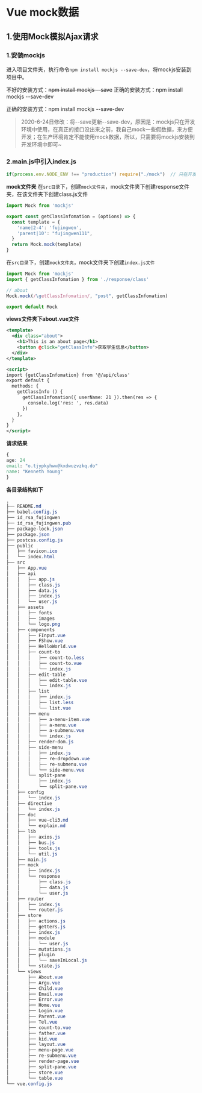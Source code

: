 # Vue mock数据

## 1.使用Mock模拟Ajax请求

### 1.安装mockjs

进入项目文件夹，执行命令`npm install mockjs --save-dev`，将mockjs安装到项目中。

不好的安装方式：~~npm install mockjs --save~~
 正确的安装方式：npm install mockjs --save-dev

正确的安装方式：npm install mockjs --save-dev

> 2020-6-24日修改：将--save更新--save-dev，原因是：mockjs只在开发环境中使用，在真正的接口没出来之前，我自己mock一些假数据，来方便开发；在生产环境肯定不能使用mock数据，所以，只需要将mockjs安装到开发环境中即可~

### 2.main.js中引入index.js

```jsx
if(process.env.NODE_ENV !== "production") require("./mock")  // 只在开发环境中引入，生产环境不引入mock。mock文件夹与main.js同等级。
```

**mock文件夹**
 在`src目录`下，创建`mock文件夹`，mock文件夹下创建response文件夹，在该文件夹下创建class.js文件

```jsx
import Mock from 'mockjs'

export const getClassInfomation = (options) => {
  const template = {
    'name|2-4': 'fujingwen',
    'parent|10': "fujingwen111",
  }
  return Mock.mock(template)
}
```

在`src目录`下，创建`mock文件夹`，mock文件夹下创建`index.js文件`

```jsx
import Mock from 'mockjs'
import { getClassInfomation } from './response/class'

// about
Mock.mock(/\getClassInfomation/, "post", getClassInfomation)

export default Mock
```

**views文件夹下about.vue文件**

```xml
<template>
  <div class="about">
    <h1>This is an about page</h1>
    <button @click="getClassInfo">获取学生信息</button>
  </div>
</template>

<script>
import {getClassInfomation} from '@/api/class'
export default {
  methods: {
    getClassInfo () {
      getClassInfomation({ userName: 21 }).then(res => {
        console.log('res: ', res.data)
      })
    },
  }
}
</script>
```

**请求结果**

```css
{
age: 24
email: "o.tjypkyhwv@kxdwuzvzkq.do"
name: "Kenneth Young"
}
```

**各目录结构如下**

```css
.
├── README.md
├── babel.config.js
├── id_rsa_fujingwen
├── id_rsa_fujingwen.pub
├── package-lock.json
├── package.json
├── postcss.config.js
├── public
│   ├── favicon.ico
│   └── index.html
├── src
│   ├── App.vue
│   ├── api
│   │   ├── app.js
│   │   ├── class.js
│   │   ├── data.js
│   │   ├── index.js
│   │   └── user.js
│   ├── assets
│   │   ├── fonts
│   │   ├── images
│   │   └── logo.png
│   ├── components
│   │   ├── FInput.vue
│   │   ├── FShow.vue
│   │   ├── HelloWorld.vue
│   │   ├── count-to
│   │   │   ├── count-to.less
│   │   │   ├── count-to.vue
│   │   │   └── index.js
│   │   ├── edit-table
│   │   │   ├── edit-table.vue
│   │   │   └── index.js
│   │   ├── list
│   │   │   ├── index.js
│   │   │   ├── list.less
│   │   │   └── list.vue
│   │   ├── menu
│   │   │   ├── a-menu-item.vue
│   │   │   ├── a-menu.vue
│   │   │   ├── a-submenu.vue
│   │   │   └── index.js
│   │   ├── render-dom.js
│   │   ├── side-menu
│   │   │   ├── index.js
│   │   │   ├── re-dropdown.vue
│   │   │   ├── re-submenu.vue
│   │   │   └── side-menu.vue
│   │   └── split-pane
│   │       ├── index.js
│   │       └── split-pane.vue
│   ├── config
│   │   └── index.js
│   ├── directive
│   │   └── index.js
│   ├── doc
│   │   ├── vue-cli3.md
│   │   └── explain.md
│   ├── lib
│   │   ├── axios.js
│   │   ├── bus.js
│   │   ├── tools.js
│   │   └── util.js
│   ├── main.js
│   ├── mock
│   │   ├── index.js
│   │   └── response
│   │       ├── class.js
│   │       ├── data.js
│   │       └── user.js
│   ├── router
│   │   ├── index.js
│   │   └── router.js
│   ├── store
│   │   ├── actions.js
│   │   ├── getters.js
│   │   ├── index.js
│   │   ├── module
│   │   │   └── user.js
│   │   ├── mutations.js
│   │   ├── plugin
│   │   │   └── saveInLocal.js
│   │   └── state.js
│   └── views
│       ├── About.vue
│       ├── Argu.vue
│       ├── Child.vue
│       ├── Email.vue
│       ├── Error.vue
│       ├── Home.vue
│       ├── Login.vue
│       ├── Parent.vue
│       ├── Tel.vue
│       ├── count-to.vue
│       ├── father.vue
│       ├── kid.vue
│       ├── layout.vue
│       ├── menu-page.vue
│       ├── re-submenu.vue
│       ├── render-page.vue
│       ├── split-pane.vue
│       ├── store.vue
│       └── table.vue
└── vue.config.js
```
